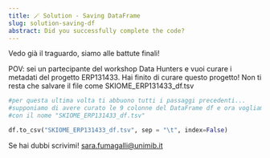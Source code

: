 ```yaml
---
title: 🪄 Solution - Saving DataFrame
slug: solution-saving-df
abstract: Did you successfully complete the code?
---
```


Vedo già il traguardo, siamo alle battute finali!

POV: sei un partecipante del workshop Data Hunters e vuoi curare i metadati del progetto ERP131433. Hai finito di curare questo progetto! Non ti resta che salvare il file come SKIOME_ERP131433_df.tsv


```python
#per questa ultima volta ti abbuono tutti i passaggi precedenti...
#supponiamo di avere curato le 9 colonne del DataFrame df e ora vogliamo salvarlo 
#con il nome "SKIOME_ERP131433_df.tsv"

df.to_csv("SKIOME_ERP131433_df.tsv", sep = "\t", index=False)
```

Se hai dubbi scrivimi! [sara.fumagalli@unimib.it](mailto:sara.fumagalli@unimib.it)